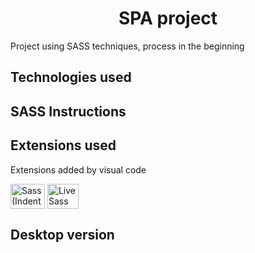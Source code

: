 <h1 align="center">SPA project</h1>

Project using SASS techniques, process in the beginning

<h2>Technologies used</h2>
<h2>SASS Instructions</h2>
<h2>Extensions used</h2>
<p>Extensions added by visual code</p>
<p>    
<img align="center" src="https://cdn.jsdelivr.net/gh/devicons/devicon/icons/sass/sass-original.svg" height="40" width="55" title="Sass (Indentend Sass Syntax)"/>
<img align="center" src="https://ritwickdey.gallerycdn.vsassets.io/extensions/ritwickdey/live-sass/3.0.0/1531332580258/Microsoft.VisualStudio.Services.Icons.Default" height="40" width="50" title="Live Sass Compiler"/>
 </p>
<h2>Desktop version</h2>

